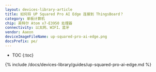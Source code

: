 ```yaml
---
layout: devices-library-article
title: 如何将 UP Squared Pro AI Edge 连接到 ThingsBoard？
category: 单板计算机
chip: 英特尔 Atom x7-E3950 处理器
connectivity: 以太网、WIFI、蓝牙
vendor: Aaeon
deviceImageFileName: up-squared-pro-ai-edge.png
docsPrefix: pe/
---
```



* TOC
{:toc}

{% include /docs/devices-library/guides/up-squared-pro-ai-edge.md %}